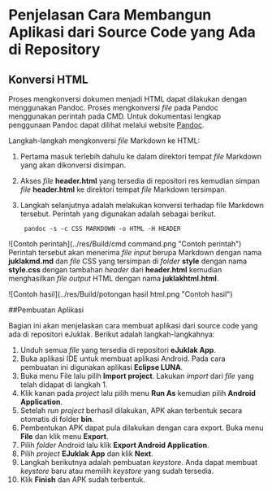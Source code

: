 # Penjelasan Cara Membangun Aplikasi dari Source Code yang Ada di Repository


## Konversi HTML

Proses mengkonversi dokumen menjadi HTML dapat dilakukan dengan menggunakan Pandoc. Proses mengkonversi *file* pada Pandoc menggunakan perintah pada CMD. Untuk dokumentasi lengkap penggunaan Pandoc dapat dilihat melalui website [Pandoc](http://pandoc.org/).  

Langkah-langkah mengkonversi *file* Markdown ke HTML:  

1. Pertama masuk terlebih dahulu ke dalam direktori tempat *file* Markdown yang akan dikonversi disimpan.
2. Akses *file* **header.html** yang tersedia di repositori res kemudian simpan *file* **header.html** ke direktori tempat *file* Markdown tersimpan.  
3. Langkah selanjutnya adalah melakukan konversi terhadap file Markdown tersebut. Perintah yang digunakan adalah sebagai berikut.  

   ```
    pandoc -s -c CSS MARKDOWN -o HTML -H HEADER
   ```

![Contoh perintah](../res/Build/cmd command.png "Contoh perintah")  
Perintah tersebut akan menerima *file input* berupa Markdown dengan nama **juklakmd.md** dan *file* CSS yang tersimpan di *folder* **style** dengan nama **style.css** dengan tambahan *header* dari **header.html** kemudian menghasilkan *file output* HTML dengan nama **juklakhtml.html**.

![Contoh hasil](../res/Build/potongan hasil html.png "Contoh hasil")


##Pembuatan Aplikasi

Bagian ini akan menjelaskan cara membuat aplikasi dari source code yang ada di repositori eJuklak. 
Berikut adalah langkah-langkahnya:

1. Unduh semua *file* yang tersedia di repositori **eJuklak App**.
2. Buka aplikasi IDE untuk membuat aplikasi Android. Pada cara pembuatan ini digunakan aplikasi **Eclipse LUNA**.
3. Buka menu File lalu pilih **Import project**. Lakukan *import* dari *file* yang telah didapat di langkah 1.
4. Klik kanan pada *project* lalu pilih menu **Run As** kemudian pilih **Android Application**.
5. Setelah *run project* berhasil dilakukan, APK akan terbentuk secara otomatis di folder **bin**.
5. Pembentukan APK dapat pula dilakukan dengan cara export. Buka menu **File** dan klik menu **Export**.
6. Pilih *folder* Android lalu klik **Export Android Application**.
7. Pilih *project* **EJuklak App** dan klik **Next**.
8. Langkah berikutnya adalah pembuatan *keystore*. Anda dapat membuat *keystore* baru atau memilih *keystore* yang sudah tersedia.
9. Klik **Finish** dan APK sudah terbentuk.

